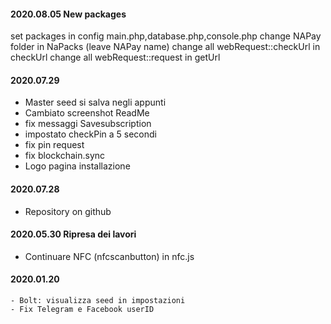 #### 2020.08.05 New packages
set packages in config main.php,database.php,console.php
change NAPay folder in NaPacks (leave NAPay name)
change all webRequest::checkUrl in checkUrl
change all webRequest::request in getUrl



#### 2020.07.29
- Master seed si salva negli appunti
- Cambiato screenshot ReadMe
- fix messaggi Savesubscription
- impostato checkPin a 5 secondi
- fix pin request  
- fix blockchain.sync
- Logo pagina installazione


#### 2020.07.28

- Repository on github


#### 2020.05.30 Ripresa dei lavori
- Continuare NFC (nfcscanbutton) in nfc.js





#### 2020.01.20

    - Bolt: visualizza seed in impostazioni
    - Fix Telegram e Facebook userID
